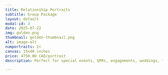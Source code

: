 ```yaml
---
title: Relationship Portraits
subtitle: Group Package
layout: default
modal-id: 3
date: 2025-07-22
img: golden.png
thumbnail: golden-thumbnail.png
alt: image-alt
numportraits: 2+
canvas: 15x40 inches
price: 4750.00 CAD/portrait
description: Perfect for special events, QPRs, engagements, weddings, family milestones, business partners, or any group of people who have a form of relationship! Each person gets their own canvas based on their own custom visual profile, and at the same time, the group of portraits are designed to flow with one another when displayed together. This package is the best way to visualize a group's complimentary characteristics, as well as highlight (and sometimes reveal!) introspective similarities between individuals in the group. Friends and family consistently recognize which portrait belongs to who when multiple portraits are displayed together; a testament to the reliability of our personality snapshots and the amazing blend of skills and intuition of our artists.

---
```

